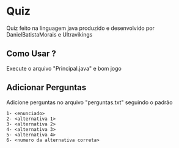 # Quiz
Quiz feito na linguagem java produzido e desenvolvido por DanielBatistaMorais e Ultravikings

## Como Usar ?
Execute o arquivo "Principal.java" e bom jogo

## Adicionar Perguntas
Adicione perguntas no arquivo "perguntas.txt" seguindo o padrão
```
1- <enunciado>
2- <alternativa 1>
3- <alternativa 2>
4- <alternativa 3>
5- <alternativa 4>
6- <numero da alternativa correta>
```

